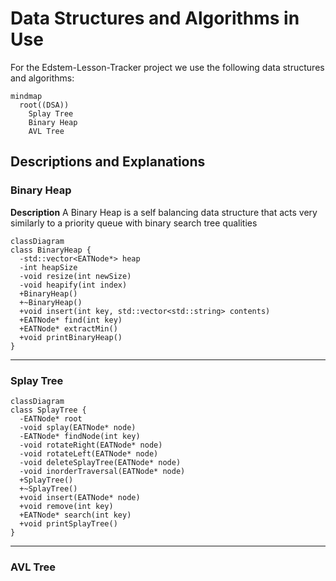 # Data Structures and Algorithms in Use

For the Edstem-Lesson-Tracker project we use the following data structures and algorithms:



```mermaid
mindmap
  root((DSA))
    Splay Tree
    Binary Heap 
    AVL Tree
```
## Descriptions and Explanations 

### Binary Heap

**Description**
A Binary Heap is a self balancing data structure that acts very similarly to a priority queue with binary search tree qualities


<!--change these later-->
```mermaid
classDiagram
class BinaryHeap {
  -std::vector<EATNode*> heap
  -int heapSize
  -void resize(int newSize)
  -void heapify(int index)
  +BinaryHeap()
  +~BinaryHeap()
  +void insert(int key, std::vector<std::string> contents)
  +EATNode* find(int key)
  +EATNode* extractMin()
  +void printBinaryHeap()
}
```

---
### Splay Tree

```mermaid
classDiagram
class SplayTree {
  -EATNode* root
  -void splay(EATNode* node)
  -EATNode* findNode(int key)
  -void rotateRight(EATNode* node)
  -void rotateLeft(EATNode* node)
  -void deleteSplayTree(EATNode* node)
  -void inorderTraversal(EATNode* node)
  +SplayTree()
  +~SplayTree()
  +void insert(EATNode* node)
  +void remove(int key)
  +EATNode* search(int key)
  +void printSplayTree()
}
```
---
### AVL Tree


